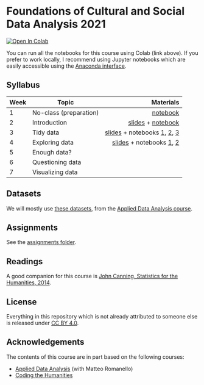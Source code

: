 # Foundations of Cultural and Social Data Analysis 2021

[![Open In Colab](https://colab.research.google.com/assets/colab-badge.svg)](http://colab.research.google.com/github/Giovanni1085/UvA_CSDA_2021/)

You can run all the notebooks for this course using Colab (link above). If you prefer to work locally, I recommend using Jupyter notebooks which are easily accessible using the [Anaconda interface](https://www.anaconda.com/products/individual). 

## Syllabus

| Week         | Topic           | Materials  |
| ------------- |-------------| -----:|
| 1      | No-class (preparation) | <a href='0_HelloWorld.ipynb'>notebook</a> |
| 2      | Introduction | <a href='https://docs.google.com/presentation/d/1L94iFr8Kx1893mkrCW21V63Jq_k4pT0oCHV5IqpPHDo/edit?usp=sharing'>slides</a> + <a href='1_Python_crash_course.ipynb'>notebook</a> |
| 3      | Tidy data | <a href='https://docs.google.com/presentation/d/1IJyoE8n7Y2vTXzVXI3YU7pPG7W0cJ0c72uQdKPjlTIo/edit?usp=sharing'>slides</a> + notebooks <a href='2.1_Pandas.ipynb'>1</a>, <a href='2.2_Tidy_data.ipynb'>2</a>, <a href='2.3_Wrangling.ipynb'>3</a> |
| 4      | Exploring data | <a href='https://docs.google.com/presentation/d/18qvRmujAlSepY42LUhGEtoUWi--yZcDV09Z2hqdrWEs/edit?usp=sharing'>slides</a> + notebooks <a href='3.1_More_pandas.ipynb'>1</a>, <a href='3.2_Exploratory_data_analysis.ipynb'>2</a> |
| 5      | Enough data? |  |
| 6      | Questioning data  |  |
| 7      | Visualizing data  |  |

## Datasets

We will mostly use [these datasets](https://github.com/mromanello/ADA-DHOxSS/tree/master/data), from the [Applied Data Analysis course](https://github.com/mromanello/ADA-DHOxSS).

## Assignments

See the [assignments folder](assignments/).

## Readings

A good companion for this course is [John Canning, Statistics for the Humanities, 2014](http://statisticsforhumanities.net/book/).

## License

Everything in this repository which is not already attributed to someone else is released under [CC BY 4.0](https://creativecommons.org/licenses/by/4.0/). 

## Acknowledgements

The contents of this course are in part based on the following courses:
* [Applied Data Analysis](https://github.com/mromanello/ADA-DHOxSS) (with Matteo Romanello)
* [Coding the Humanities](https://github.com/Giovanni1085/UvA_CDH_2020)